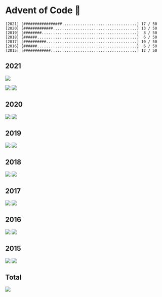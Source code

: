 # Advent of Code :christmas_tree:

```
[2021] [#################.................................] 17 / 50
[2020] [#############.....................................] 13 / 50
[2019] [########..........................................]  8 / 50
[2018] [######............................................]  6 / 50
[2017] [##########........................................] 10 / 50
[2016] [######............................................]  6 / 50
[2015] [############......................................] 12 / 50
```

## 2021

![](https://img.shields.io/badge/day%20📅-7-blue)

![](https://img.shields.io/badge/days%20completed-7-red)
![](https://img.shields.io/badge/stars%20⭐-12-yellow)

## 2020

![](https://img.shields.io/badge/days%20completed-6-red)
![](https://img.shields.io/badge/stars%20⭐-13-yellow)

## 2019

![](https://img.shields.io/badge/days%20completed-4-red)
![](https://img.shields.io/badge/stars%20⭐-8-yellow)

## 2018

![](https://img.shields.io/badge/days%20completed-3-red)
![](https://img.shields.io/badge/stars%20⭐-6-yellow)

## 2017

![](https://img.shields.io/badge/days%20completed-2-red)
![](https://img.shields.io/badge/stars%20⭐-5-yellow)

## 2016

![](https://img.shields.io/badge/days%20completed-3-red)
![](https://img.shields.io/badge/stars%20⭐-6-yellow)

## 2015

![](https://img.shields.io/badge/days%20completed-6-red)
![](https://img.shields.io/badge/stars%20⭐-12-yellow)


## Total

![](https://img.shields.io/badge/stars%20⭐-62-yellow)
